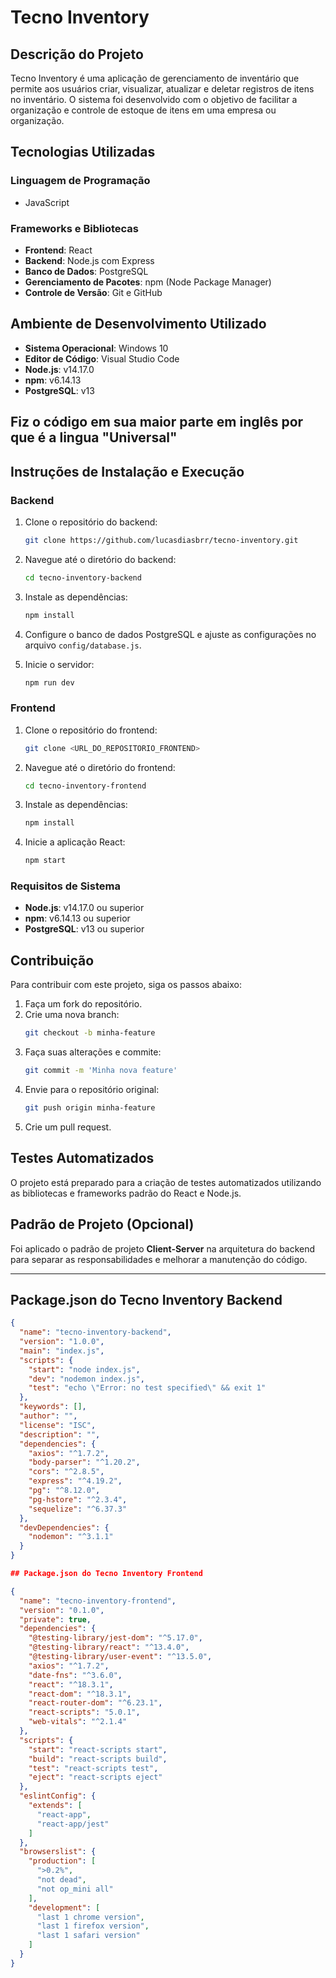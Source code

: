 # Tecno Inventory

## Descrição do Projeto

Tecno Inventory é uma aplicação de gerenciamento de inventário que permite aos usuários criar, visualizar, atualizar e deletar registros de itens no inventário. O sistema foi desenvolvido com o objetivo de facilitar a organização e controle de estoque de itens em uma empresa ou organização.

## Tecnologias Utilizadas

### Linguagem de Programação
- JavaScript

### Frameworks e Bibliotecas
- **Frontend**: React
- **Backend**: Node.js com Express
- **Banco de Dados**: PostgreSQL
- **Gerenciamento de Pacotes**: npm (Node Package Manager)
- **Controle de Versão**: Git e GitHub

## Ambiente de Desenvolvimento Utilizado

- **Sistema Operacional**: Windows 10
- **Editor de Código**: Visual Studio Code
- **Node.js**: v14.17.0
- **npm**: v6.14.13
- **PostgreSQL**: v13

## Fiz o código em sua maior parte em inglês por que é a lingua "Universal"

## Instruções de Instalação e Execução

### Backend

1. Clone o repositório do backend:
    ```bash
    git clone https://github.com/lucasdiasbrr/tecno-inventory.git
    ```

2. Navegue até o diretório do backend:
    ```bash
    cd tecno-inventory-backend
    ```

3. Instale as dependências:
    ```bash
    npm install
    ```

4. Configure o banco de dados PostgreSQL e ajuste as configurações no arquivo `config/database.js`.

5. Inicie o servidor:
    ```bash
    npm run dev
    ```

### Frontend

1. Clone o repositório do frontend:
    ```bash
    git clone <URL_DO_REPOSITORIO_FRONTEND>
    ```

2. Navegue até o diretório do frontend:
    ```bash
    cd tecno-inventory-frontend
    ```

3. Instale as dependências:
    ```bash
    npm install
    ```

4. Inicie a aplicação React:
    ```bash
    npm start
    ```

### Requisitos de Sistema

- **Node.js**: v14.17.0 ou superior
- **npm**: v6.14.13 ou superior
- **PostgreSQL**: v13 ou superior

## Contribuição

Para contribuir com este projeto, siga os passos abaixo:

1. Faça um fork do repositório.
2. Crie uma nova branch:
    ```bash
    git checkout -b minha-feature
    ```
3. Faça suas alterações e commite:
    ```bash
    git commit -m 'Minha nova feature'
    ```
4. Envie para o repositório original:
    ```bash
    git push origin minha-feature
    ```
5. Crie um pull request.

## Testes Automatizados

O projeto está preparado para a criação de testes automatizados utilizando as bibliotecas e frameworks padrão do React e Node.js.

## Padrão de Projeto (Opcional)

Foi aplicado o padrão de projeto **Client-Server** na arquitetura do backend para separar as responsabilidades e melhorar a manutenção do código.

---

## Package.json do Tecno Inventory Backend

```json
{
  "name": "tecno-inventory-backend",
  "version": "1.0.0",
  "main": "index.js",
  "scripts": {
    "start": "node index.js",
    "dev": "nodemon index.js",
    "test": "echo \"Error: no test specified\" && exit 1"
  },
  "keywords": [],
  "author": "",
  "license": "ISC",
  "description": "",
  "dependencies": {
    "axios": "^1.7.2",
    "body-parser": "^1.20.2",
    "cors": "^2.8.5",
    "express": "^4.19.2",
    "pg": "^8.12.0",
    "pg-hstore": "^2.3.4",
    "sequelize": "^6.37.3"
  },
  "devDependencies": {
    "nodemon": "^3.1.1"
  }
}

## Package.json do Tecno Inventory Frontend

{
  "name": "tecno-inventory-frontend",
  "version": "0.1.0",
  "private": true,
  "dependencies": {
    "@testing-library/jest-dom": "^5.17.0",
    "@testing-library/react": "^13.4.0",
    "@testing-library/user-event": "^13.5.0",
    "axios": "^1.7.2",
    "date-fns": "^3.6.0",
    "react": "^18.3.1",
    "react-dom": "^18.3.1",
    "react-router-dom": "^6.23.1",
    "react-scripts": "5.0.1",
    "web-vitals": "^2.1.4"
  },
  "scripts": {
    "start": "react-scripts start",
    "build": "react-scripts build",
    "test": "react-scripts test",
    "eject": "react-scripts eject"
  },
  "eslintConfig": {
    "extends": [
      "react-app",
      "react-app/jest"
    ]
  },
  "browserslist": {
    "production": [
      ">0.2%",
      "not dead",
      "not op_mini all"
    ],
    "development": [
      "last 1 chrome version",
      "last 1 firefox version",
      "last 1 safari version"
    ]
  }
}
